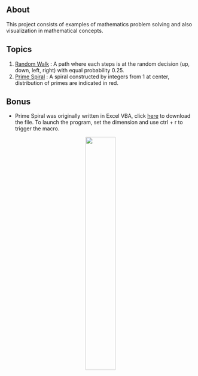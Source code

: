 ## About
This project consists of examples of mathematics problem solving and also visualization in mathematical concepts.

## Topics
1. [Random Walk](https://github.com/woo-chia-wei/the-art-of-pattern/blob/master/01_random_walk.ipynb) : A path where each steps is at the random decision (up, down, left, right) with equal probability 0.25.
2. [Prime Spiral](https://github.com/woo-chia-wei/the-art-of-pattern/blob/master/02_prime_spiral.ipynb) : A spiral constructed by integers from 1 at center, distribution of primes are indicated in red.

## Bonus
* Prime Spiral was originally written in Excel VBA, click [here](https://github.com/woo-chia-wei/the-art-of-pattern/blob/master/public/readme/028_Prime_Spiral.xlsm) to download the file. To launch the program, set the dimension and use ctrl + r to trigger the macro.

<p align="center"> 
  <img src="https://github.com/woo-chia-wei/the-art-of-pattern/blob/master/public/readme/prime-spiral-screen.png" 
       width="40%" height="40%">
</p>

